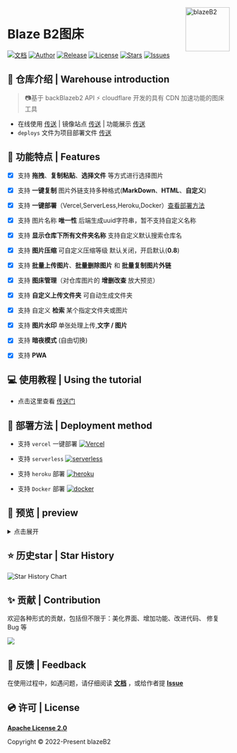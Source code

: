 <!--
 * @Author: Harry
 * @Date: 2022-04-20 20:37:06
 * @LastEditors: harry
 * @Github: https://github.com/rr210
 * @LastEditTime: 2022-07-29 20:20:47
 * @FilePath: \dev\README.md
-->
<a href="https://b2.mr90.top/" >
<img width="100" align="right" alt="blazeB2" src="https://cloud.mr90.top/hexo/4/16533db7-b477-46ec-bbf8-44ae848bc771.png">
</a>

# Blaze B2图床

[![文档](https://img.shields.io/badge/docs-%E6%96%87%E6%A1%A3-blueviolet)](https://blazeb2.js.org/) [![Author](https://img.shields.io/badge/author-Rr210-violet.svg)](https://github.com/Rr210)  [![Release](https://img.shields.io/github/release/Rr210/blazeB2.svg)](https://github.com/Rr210/blazeB2/releases)  [![License](https://img.shields.io/github/license/Rr210/blazeB2.svg)](https://github.com/Rr210/blazeB2/blob/master/LICENSE)  [![Stars](https://img.shields.io/github/stars/Rr210/blazeB2)](https://github.com/Rr210/blazeB2)   [![Issues](https://img.shields.io/github/issues/Rr210/blazeB2)](https://github.com/Rr210/blazeB2/issues)
## 📃 仓库介绍 | Warehouse introduction

> 📷基于 backBlazeb2 API  ⚡ cloudflare 开发的具有 CDN 加速功能的图床工具

- 在线使用 [传送](https://blazeb2.mr90.cf)  | 镜像站点 [传送](https://b2.mr90.top) | 功能展示 [传送](https://www.bilibili.com/video/BV1gB4y1v7qs)
- `deploys` 文件为项目部署文件 [传送](https://blazeb2.js.org/zh/guide/deploy.html)


## 🎉 功能特点 | Features

- [x] 支持 **拖拽**、**复制粘贴**、**选择文件** 等方式进行选择图片
- [x] 支持 **一键复制** 图片外链支持多种格式(**MarkDown**、**HTML**、**自定义**)
- [x] 支持 **一键部署**（Vercel,ServerLess,Heroku,Docker）[查看部署方法](https://blazeb2.js.org/zh/guide/deploy.html)
- [x] 支持 图片名称 **唯一性** 后端生成uuid字符串，暂不支持自定义名称
- [x] 支持 **显示仓库下所有文件夹名称** 支持自定义默认搜索仓库名
- [x] 支持 **图片压缩** 可自定义压缩等级 默认关闭，开启默认(**0.8**)
- [x] 支持 **批量上传图片**、**批量删除图片** 和 **批量复制图片外链**
- [x] 支持 **图床管理**（对仓库图片的 **增删改查** 放大预览）
- [x] 支持 **自定义上传文件夹** 可自动生成文件夹
- [x] 支持 自定义 **检索** 某个指定文件夹或图片
- [x] 支持 **图片水印** 单张处理上传,**文字 / 图片**
- [x] 支持 **暗夜模式** (自由切换)
- [x] 支持 **PWA**


## 💻 使用教程 | Using the tutorial

- 点击这里查看 [传送门](https://blazeb2.js.org/zh/guide/)

## 🍥 部署方法 | Deployment method

- 支持 `vercel` 一键部署 [![Vercel](https://img.shields.io/badge/vercel-%23000000.svg?style=flat&logo=vercel&logoColor=white)](https://blazeb2.js.org/zh/guide/deploy.html#vercel%E4%B8%80%E9%94%AE%E7%A7%92%E9%83%A8%E7%BD%B2)

- 支持 `serverless` [![serverless](https://img.shields.io/badge/serverless-%23000000.svg?style=flat&logo=serverless&logoColor=white)](https://cloud.tencent.com/login?s_url=https%3A%2F%2Fconsole.cloud.tencent.com%2Fscf%2Flist-create%3Frid%3D1%26ns%3Ddefault%26createType%3Dempty)

- 支持 `heroku` 部署 [![heroku](https://img.shields.io/badge/heroku-%23000000.svg?style=flat&logo=heroku&logoColor=white)](https://blazeb2.js.org/zh/guide/deploy.html#heroku-%E9%83%A8%E7%BD%B2)

- 支持 `Docker` 部署 [![docker](https://img.shields.io/badge/docker-%23000000.svg?style=flat&logo=docker&logoColor=white)](https://blazeb2.js.org/zh/guide/deploy.html#%E5%9F%BA%E4%BA%8Edocker-nginx-%E9%83%A8%E7%BD%B2)
## 📸 预览 | preview

<details>
<summary>点击展开</summary>

<table>
<tr>
<td>
<strong>上传图片</strong>
</td>
<td>
<img src="https://cloud.mr90.top/hexo/5/d15c17f1-b06f-4560-a363-dd9adce488b2.gif" />
</td>
</tr>
<tr>
<td>
<strong>水印上传</strong>
</td>
<td>
<img src="https://cloud.mr90.top/hexo/5/c8f15ba7-b934-4ef6-afb2-22dd472fb4d2.gif" />
</td>
</tr>
<tr>
<td>
<strong>图床管理</strong>
</td>
<td>
<img src="https://cloud.mr90.top/hexo/5/1d146393-3012-4b55-8083-01b8c0e562c8.gif" />
</td>
</tr>
</table>
</details>

## ⭐ 历史star | Star History

![Star History Chart](https://api.star-history.com/svg?repos=Rr210/blazeB2&type=Date)


## ✨ 贡献 | Contribution

欢迎各种形式的贡献，包括但不限于：美化界面、增加功能、改进代码、 修复 Bug 等

<a href="https://github.com/rr210/blazeB2/graphs/contributors">
  <img src="https://contrib.rocks/image?repo=rr210/blazeB2" />
</a>

## 🎃 反馈 | Feedback

在使用过程中，如遇问题，请仔细阅读 **[文档](https://blazeb2.js.org)** ，或给作者提 **[Issue](https://github.com/rr210/blazeB2/issues)**

## 💿 许可 | License

**[Apache License 2.0](https://github.com/Rr210/blazeB2/blob/master/LICENSE)** 

Copyright © 2022-Present blazeB2

